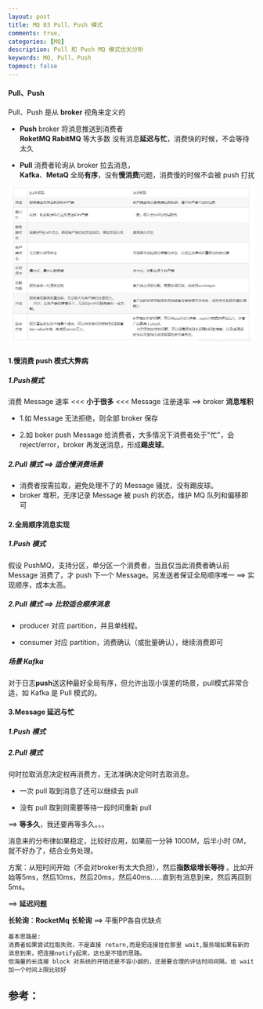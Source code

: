 ```yaml
---
layout: post
title: MQ 03 Pull、Push 模式
comments: true,
categories: [MQ]
description: Pull 和 Push MQ 模式优劣分析
keywords: MQ, Pull、Push
topmost: false
---
```


#### Pull、Push

Pull、Push 是从 **broker** 视角来定义的  

- **Push** broker 将消息推送到消费者    
  **RoketMQ RabitMQ** 等大多数   没有消息**延迟与忙**，消费快的时候，不会等待太久

- **Pull** 消费者轮询从 broker 拉去消息，  
  **Kafka**、**MetaQ**   全局**有序**，没有**慢消费**问题，消费慢的时候不会被 push 打扰

![pushpull](/images/posts/mq/pushpull.png)

#### 1.慢消费 push 模式大弊病

##### 1.Push模式 

消费 Message 速率 <<< **小于很多** <<< Message 注册速率 ==> broker **消息堆积**

- 1.如 Message 无法拒绝，则全部 broker 保存

- 2.如 boker push Message 给消费者，大多情况下消费者处于"忙"，会 reject/error，broker 再发送消息，形成**踢皮球**。

##### 2.Pull 模式 ==> 适合慢消费场景

- 消费者按需拉取，避免处理不了的 Message 骚扰，没有踢皮球。
- broker 堆积，无序记录 Message 被 push 的状态，维护 MQ 队列和偏移即可



#### 2.全局顺序消息实现

##### 1.Push 模式

假设 PushMQ，支持分区，单分区一个消费者，当且仅当此消费者确认前 Message 消费了，才 push 下一个 Message。另发送者保证全局顺序唯一 ==> 实现顺序，成本太高。

##### 2.Pull 模式 ==> 比较适合顺序消息

- producer 对应 partition，并且单线程。

- consumer 对应 partition，消费确认（或批量确认），继续消费即可

##### 场景 Kafka

对于日志**push**送这种最好全局有序，但允许出现小误差的场景，pull模式非常合适，如 Kafka 是 Pull 模式的。



#### 3.Message 延迟与忙

##### 1.Push 模式











##### 2.Pull 模式 

何时拉取消息决定权再消费方，无法准确决定何时去取消息。

- 一次 pull 取到消息了还可以继续去 pull

- 没有 pull 取到则需要等待一段时间重新 pull

==> **等多久**，我还要再等多久。。。

消息来的分布律如果稳定，比较好应用，如果前一分钟 1000M，后半小时 0M，就不好办了，结合业务处理。

方案：从短时间开始（不会对broker有太大负担），然后**指数级增长等待** 。比如开始等5ms，然后10ms，然后20ms，然后40ms……直到有消息到来，然后再回到5ms。

==> **延迟问题**

**长轮询**：**RocketMq** **长轮询** ==> 平衡PP各自优缺点

```
基本思路是:
消费者如果尝试拉取失败，不是直接 return,而是把连接挂在那里 wait,服务端如果有新的消息到来，把连接notify起来，这也是不错的思路。
但海量的长连接 block 对系统的开销还是不容小觑的，还是要合理的评估时间间隔，给 wait 加一个时间上限比较好
```







## 参考：
